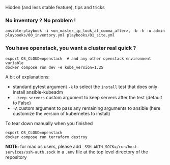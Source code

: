 
Hidden (and less stable feature), tips and tricks

### No inventory ? No problem !

```
ansible-playbook -i <on_master_ip_look_at_comma_after>, -b -k -u admin playbooks/00_inventory.yml playbooks/01_site.yml
```


### You have openstack, you want a cluster real quick ?

```
export OS_CLOUD=openstack  # and any other openstack environment variable
docker compose run dev -e kube_version=1.25
```

A bit of explanations:

  - standard pytest argument `-k` to select the `install` test that does only install ansible-kubeadm
  - `--keep-servers` custom argument to keep servers after the test (default to False)
  - `-A` custom argument to pass any remaining arguments to ansible (here customize the version of kubernetes to install)

To tear down manually when you finished

```
export OS_CLOUD=openstack
docker compose run terraform destroy
```

**NOTE**: for mac os users, please add `_SSH_AUTH_SOCK=/run/host-services/ssh-auth.sock` in a `.env` file at the top level directory of the repository
